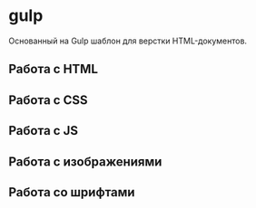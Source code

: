 # gulp
Основанный на Gulp шаблон для верстки HTML-документов.
## Работа с HTML
## Работа с CSS
## Работа с JS
## Работа с изображениями
## Работа со шрифтами